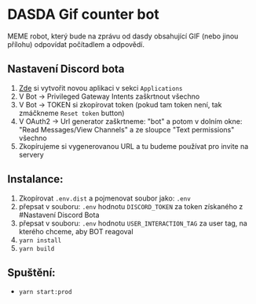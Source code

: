 DASDA Gif counter bot
====================

MEME robot, který bude na zprávu od dasdy obsahující GIF 
(nebo jinou přílohu) odpovídat počítadlem a odpovědí.

## Nastavení Discord bota

1. [Zde](https://discord.com/developers/applications/) si vytvořit novou aplikaci v sekci `Applications`
2. V Bot -> Privileged Gateway Intents zaškrtnout všechno
3. V Bot -> TOKEN si zkopírovat token (pokud tam token není, tak zmáčkneme `Reset token` button) 
4. V OAuth2 -> Url generator zaškrtneme: "bot" a potom v dolním okne: "Read Messages/View Channels" a ze sloupce "Text permissions" všechno
5. Zkopírujeme si vygenerovanou URL a tu budeme používat pro invite na servery

## Instalance:

1. Zkopírovat `.env.dist` a pojmenovat soubor jako: `.env` 
2. přepsat v souboru: `.env` hodnotu `DISCORD_TOKEN` za token získaného z #Nastavení Discord Bota
2. přepsat v souboru: `.env` hodnotu `USER_INTERACTION_TAG` za user tag, na kterého chceme, aby BOT reagoval
3. `yarn install`
4. `yarn build`

## Spuštění:

* `yarn start:prod`